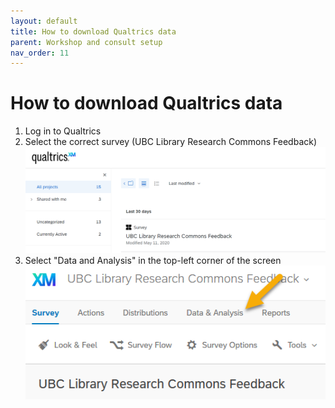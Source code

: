 ```yaml
---
layout: default
title: How to download Qualtrics data
parent: Workshop and consult setup
nav_order: 11
---
```


# How to download Qualtrics data
1. Log in to Qualtrics
2. Select the correct survey (UBC Library Research Commons Feedback)
![](../../assets/images/selectingcorrectsurvey.png)
3. Select "Data and Analysis" in the top-left corner of the screen
![](../../assets/images/data_analysis_button.png)

